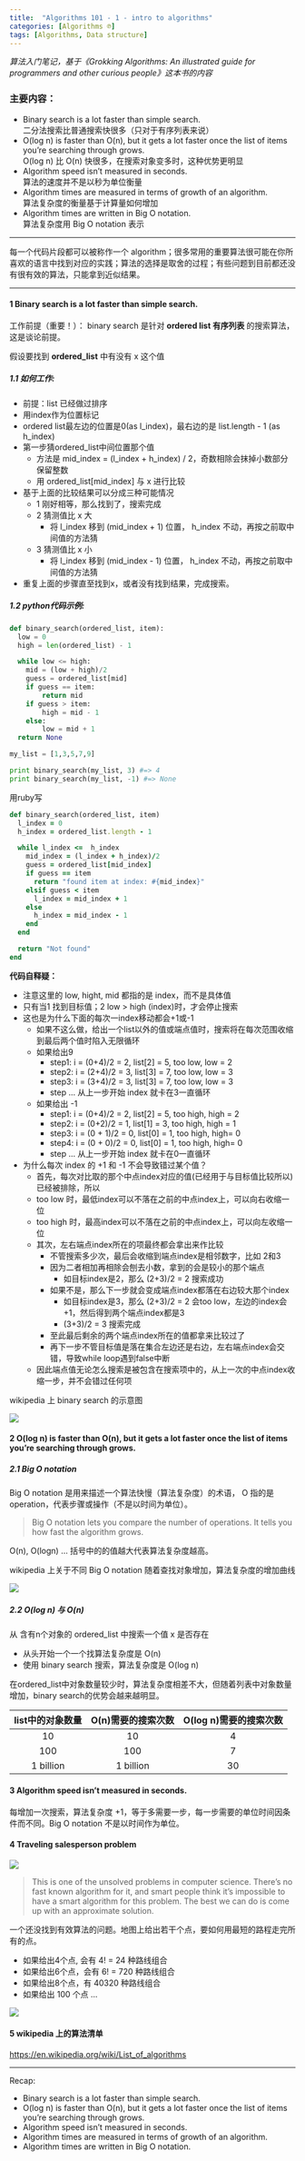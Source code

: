 ```yaml
---
title:  "Algorithms 101 - 1 - intro to algorithms"
categories: [Algorithms ℗]
tags: [Algorithms, Data structure]
---
```


*算法入门笔记，基于《Grokking Algorithms: An illustrated guide for programmers and other curious people》这本书的内容*

### 主要内容：

- Binary search is a lot faster than simple search.      
二分法搜索比普通搜索快很多（只对于有序列表来说）
- O(log n) is faster than O(n), but it gets a lot faster once the list of items you’re searching through grows.      
O(log n) 比 O(n) 快很多，在搜索对象变多时，这种优势更明显
- Algorithm speed isn’t measured in seconds.      
算法的速度并不是以秒为单位衡量
- Algorithm times are measured in terms of growth of an algorithm.       
算法复杂度的衡量基于计算量如何增加
- Algorithm times are written in Big O notation.      
算法复杂度用 Big O notation 表示

---

每一个代码片段都可以被称作一个 algorithm；很多常用的重要算法很可能在你所喜欢的语言中找到对应的实践；算法的选择是取舍的过程；有些问题到目前都还没有很有效的算法，只能拿到近似结果。

---

#### 1 Binary search is a lot faster than simple search.

工作前提（重要！）： binary search 是针对 **ordered list 有序列表** 的搜索算法，这是谈论前提。

假设要找到 **ordered_list** 中有没有 x 这个值

##### 1.1 如何工作:

 - 前提：list 已经做过排序
 - 用index作为位置标记
 - ordered list最左边的位置是0(as l_index)，最右边的是 list.length - 1 (as h_index)
 - 第一步猜ordered_list中间位置那个值
   - 方法是 mid_index = (l_index + h_index) / 2，奇数相除会抹掉小数部分保留整数
   - 用 ordered_list[mid_index] 与 x 进行比较
 - 基于上面的比较结果可以分成三种可能情况
   - 1 刚好相等，那么找到了，搜索完成
   - 2 猜测值比 x 大
     - 将 l_index 移到 (mid_index + 1) 位置， h_index 不动，再按之前取中间值的方法猜
   - 3 猜测值比 x 小
     - 将 l_index 移到 (mid_index - 1) 位置， h_index 不动，再按之前取中间值的方法猜
  - 重复上面的步骤直至找到x，或者没有找到结果，完成搜索。

##### 1.2 python代码示例:

```python
def binary_search(ordered_list, item):
  low = 0
  high = len(ordered_list) - 1

  while low <= high:
    mid = (low + high)/2
    guess = ordered_list[mid]
    if guess == item:
        return mid
    if guess > item:
        high = mid - 1
    else:
        low = mid + 1
  return None

my_list = [1,3,5,7,9]

print binary_search(my_list, 3) #=> 4
print binary_search(my_list, -1) #=> None
```

用ruby写

```ruby
def binary_search(ordered_list, item)
  l_index = 0
  h_index = ordered_list.length - 1

  while l_index <=  h_index
    mid_index = (l_index + h_index)/2
    guess = ordered_list[mid_index]
    if guess == item
      return "found item at index: #{mid_index}"
    elsif guess < item
      l_index = mid_index + 1
    else
      h_index = mid_index - 1
    end
  end

  return "Not found"
end
```

**代码自释疑：**

- 注意这里的 low, hight, mid 都指的是 index，而不是具体值
- 只有当1 找到目标值；2 low > high (index)时，才会停止搜索
- 这也是为什么下面的每次一index移动都会+1或-1
  - 如果不这么做，给出一个list以外的值或端点值时，搜索将在每次范围收缩到最后两个值时陷入无限循环
   - 如果给出9
     - step1: i = (0+4)/2 = 2, list[2] = 5, too low, low = 2
     - step2: i = (2+4)/2 = 3, list[3] = 7, too low, low = 3
     - step3: i = (3+4)/2 = 3, list[3] = 7, too low, low = 3
     - step ... 从上一步开始 index 就卡在3一直循环
   - 如果给出 -1
     - step1: i = (0+4)/2 = 2, list[2] = 5, too high, high = 2
     - step2: i = (0+2)/2 = 1, list[1] = 3, too high, high = 1
     - step3: i = (0 + 1)/2 = 0, list[0] = 1, too high, high= 0
     - step4: i = (0 + 0)/2 = 0, list[0] = 1, too high, high= 0
     - step ... 从上一步开始 index 就卡在0一直循环
- 为什么每次 index 的 +1 和 -1 不会导致错过某个值？
  - 首先，每次对比取的那个中点index对应的值(已经用于与目标值比较所以)已经被排除，所以
   - too low 时，最低index可以不落在之前的中点index上，可以向右收缩一位
   - too high 时，最高index可以不落在之前的中点index上，可以向左收缩一位
  - 其次，左右端点index所在的项最终都会拿出来作比较
     - 不管搜索多少次，最后会收缩到端点index是相邻数字，比如 2和3
     - 因为二者相加再相除会刨去小数，拿到的会是较小的那个端点
       - 如目标index是2，那么 (2+3)/2 = 2 搜索成功
     - 如果不是，那么下一步就会变成端点index都落在右边较大那个index
       - 如目标index是3，那么 (2+3)/2 = 2 会too low，左边的index会+1，然后得到两个端点index都是3
       - (3+3)/2 = 3 搜索完成
     - 至此最后剩余的两个端点index所在的值都拿来比较过了
     - 再下一步不管目标值是落在集合左边还是右边，左右端点index会交错，导致while loop遇到false中断
  - 因此端点值无论怎么搜索是被包含在搜索项中的，从上一次的中点index收缩一步，并不会错过任何项


wikipedia 上 binary search 的示意图

![](https://s3-ap-southeast-1.amazonaws.com/image-for-articles/image-bucket-1/470px-Binary_Search_Depiction.svg.png
)

#### 2 O(log n) is faster than O(n), but it gets a lot faster once the list of items you’re searching through grows.

##### 2.1 Big O notation

Big O notation 是用来描述一个算法快慢（算法复杂度）的术语， O 指的是 operation，代表步骤或操作（不是以时间为单位）。

> Big O notation lets you compare the number of operations. It tells you how fast the algorithm grows.

O(n), O(logn) ... 括号中的的值越大代表算法复杂度越高。

wikipedia 上关于不同 Big O notation 随着查找对象增加，算法复杂度的增加曲线

![](https://s3-ap-southeast-1.amazonaws.com/image-for-articles/image-bucket-1/512px-Comparison_computational_complexity.svg.png
)

##### 2.2 O(log n) 与 O(n)

从 含有n个对象的 ordered_list 中搜索一个值 x 是否存在
 - 从头开始一个一个找算法复杂度是 O(n)
 - 使用 binary search 搜索，算法复杂度是  O(log n)

在ordered_list中对象数量较少时，算法复杂度相差不大，但随着列表中对象数量增加，binary search的优势会越来越明显。

|list中的对象数量|O(n)需要的搜索次数|O(log n)需要的搜索次数|
|:-:|:-:|:-:|
|10|10|4|
|100|100|7|
|1 billion|1 billion|30|

#### 3 Algorithm speed isn’t measured in seconds.

每增加一次搜索，算法复杂度 +1，等于多需要一步，每一步需要的单位时间因条件而不同。Big O notation 不是以时间作为单位。

#### 4 Traveling salesperson problem

![](https://s3-ap-southeast-1.amazonaws.com/image-for-articles/image-bucket-1/%E5%B1%8F%E5%B9%95%E5%BF%AB%E7%85%A7+2018-04-16+%E4%B8%8B%E5%8D%884.54.55.png
)

> This is one of the unsolved problems in computer science. There’s no fast known algorithm for it, and smart people think it’s impossible to have a smart algorithm for this problem. The best we can do is come up with an approximate solution.


一个还没找到有效算法的问题。地图上给出若干个点，要如何用最短的路程走完所有的点。
 - 如果给出4个点, 会有 4! = 24 种路线组合
 - 如果给出6个点，会有 6! = 720 种路线组合
 - 如果给出8个点，有 40320 种路线组合
 - 如果给出 100 个点 ...


![](https://s3-ap-southeast-1.amazonaws.com/image-for-articles/image-bucket-1/%E5%B1%8F%E5%B9%95%E5%BF%AB%E7%85%A7+2018-04-16+%E4%B8%8B%E5%8D%884.55.30.png
)

#### 5 wikipedia 上的算法清单

https://en.wikipedia.org/wiki/List_of_algorithms

---

Recap:

- Binary search is a lot faster than simple search.   
- O(log n) is faster than O(n), but it gets a lot faster once the list of items you’re searching through grows.
- Algorithm speed isn’t measured in seconds.
- Algorithm times are measured in terms of growth of an algorithm.
- Algorithm times are written in Big O notation.
